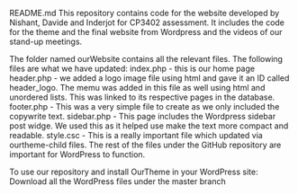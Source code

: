 README.md
This repository contains code for the website developed by Nishant, Davide and Inderjot for CP3402 assessment. It includes the code for the theme and the final website from Wordpress and the videos of our stand-up meetings. 

The folder named ourWebsite contains all the relevant files. The following files are what we have updated: index.php - this is our home page
header.php - we added a logo image file using html and gave it an ID called header_logo. The memu was added in this file as well using html and unordered lists. This was linked to its respective pages in the database. 
footer.php - This was a very simple file to create as we only included the copywrite text. 
sidebar.php - This page includes the Wordpress sidebar post widge. We used this as it helped use make the text more compact and readable. 
style.csc - This is a really important file which updated via ourtheme-child files. The rest of the files under the GitHub repository are important for WordPress to function. 

To use our repository and install OurTheme in your WordPress site: Download all the WordPress files under the master branch 

